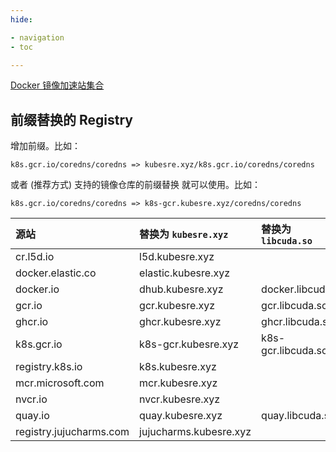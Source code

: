 ```yaml
---
hide:

- navigation
- toc

---
```


[Docker 镜像加速站集合](https://dockerproxy.xiaoxuan6.us.kg)

## 前缀替换的 Registry

增加前缀。比如：

```docker
k8s.gcr.io/coredns/coredns => kubesre.xyz/k8s.gcr.io/coredns/coredns
```

或者 (推荐方式) 支持的镜像仓库的前缀替换 就可以使用。比如：

```docker
k8s.gcr.io/coredns/coredns => k8s-gcr.kubesre.xyz/coredns/coredns
```

|源站 | 替换为 `kubesre.xyz`| 替换为 `libcuda.so` |
|:---|:---|:---|
|cr.l5d.io | l5d.kubesre.xyz||
|docker.elastic.co | elastic.kubesre.xyz||
|docker.io | dhub.kubesre.xyz| docker.libcuda.so |
|gcr.io | gcr.kubesre.xyz| gcr.libcuda.so |
|ghcr.io | ghcr.kubesre.xyz| ghcr.libcuda.so |
|k8s.gcr.io | k8s-gcr.kubesre.xyz| k8s-gcr.libcuda.so |
|registry.k8s.io | k8s.kubesre.xyz||
|mcr.microsoft.com | mcr.kubesre.xyz||
|nvcr.io | nvcr.kubesre.xyz||
|quay.io | quay.kubesre.xyz| quay.libcuda.so |
|registry.jujucharms.com | jujucharms.kubesre.xyz||
